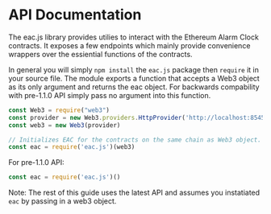 # API Documentation

The eac.js library provides utilies to interact with the Ethereum Alarm Clock contracts.
It exposes a few endpoints which mainly provide convenience wrappers over
the essiential functions of the contracts. 

In general you will simply `npm install` the `eac.js` package then `require` it in your 
source file. The module exports a function that accepts a Web3 object as its 
only argument and returns the eac object. For backwards compability with pre-1.1.0
API simply pass no argument into this function.


```javascript
const Web3 = require("web3")
const provider = new Web3.providers.HttpProvider('http://localhost:8545')
const web3 = new Web3(provider)

// Initializes EAC for the contracts on the same chain as Web3 object.
const eac = require('eac.js')(web3)
```

For pre-1.1.0 API:
```javascript
const eac = require('eac.js')()
```

Note: The rest of this guide uses the latest API and assumes you instatiated
`eac` by passing in a web3 object.